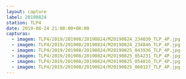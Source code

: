 ```yaml
---
layout: capture
label: 20190824
station: TLP4
date: 2019-08-24 21:00:00+00:00
capturas:
  - imagem: TLP4/2019/201908/20190824/M20190824_234030_TLP_4P.jpg
  - imagem: TLP4/2019/201908/20190824/M20190824_234846_TLP_4P.jpg
  - imagem: TLP4/2019/201908/20190824/M20190825_043936_TLP_4P.jpg
  - imagem: TLP4/2019/201908/20190824/M20190825_054231_TLP_4P.jpg
  - imagem: TLP4/2019/201908/20190824/M20190825_054816_TLP_4P.jpg
  - imagem: TLP4/2019/201908/20190824/M20190825_060127_TLP_4P.jpg
---
```

